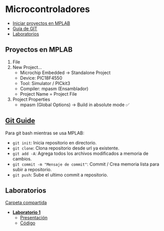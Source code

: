 # Microcontroladores

* [Iniciar proyectos en MPLAB](#proyectos-en-mplab)
* [Guía de GIT](#git-guide)
* [Laboratorios](#laboratorios)

## Proyectos en MPLAB

1. File
2. New Project...
   - Microchip Embedded &#8594; Standalone Project
   - Device: PIC18F4550
   - Tool: Simulator / PICkit3
   - Compiler: mpasm (Ensamblador)
   - Project Name = Project File
3. Project Properties
   - mpasm (Global Options) &#8594; Build in absolute mode :white_check_mark:

## [Git Guide](https://github.com/git-guides)

Para git bash mientras se usa MPLAB:

* `git init`: Inicia repositorio en directorio.
* `git clone`: Clona repositorio desde url ya existente.
* `git add -A`: Agrega todos los archivos modificados a memoria de cambios.
* `git commit -m "Mensaje de commit"`: Commit / Crea memoria lista para subir a repositorio.
* `git push`: Sube el ultimo commit a repositorio.

## Laboratorios

[Carpeta compartida](https://drive.google.com/drive/folders/1e3D2eaxxBDkjEKisnG7sA9y9QmNVdCeo?usp=sharing)

* [**Laboratorio 1**](/Guias/Lab01.pdf)
     - [Presentación](https://docs.google.com/presentation/d/1keYl6i42yLfYA7a7t1YOM0G9IK62Owfi/edit?usp=sharing&ouid=100165221574825375189&rtpof=true&sd=true)
     - [Código](/Lab1.X/Lab1.asm)
